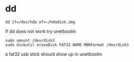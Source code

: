 # dd


    dd if=/dev/hda of=~/hdadisk.img

If dd does not work try unetbootin

    sudo umount /dev/disk3
    sudo diskutil eraseDisk FAT32 NAME MBRFormat /dev/disk3

a fat32 usb stick should show up in unetbootin
